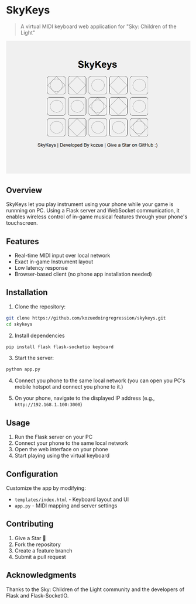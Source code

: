 # SkyKeys

> A virtual MIDI keyboard web application for "Sky: Children of the Light"

![SkyKeys Interface](/ss/screen1.png)

## Overview

SkyKeys let you play instrument using your phone while your game is runnning on PC. Using a Flask server and WebSocket communication, it enables wireless control of in-game musical features through your phone's touchscreen.

## Features

- Real-time MIDI input over local network
- Exact in-game Instrument layout
- Low latency response
- Browser-based client (no phone app installation needed)

## Installation

1. Clone the repository:
```bash
git clone https://github.com/kozuedoingregression/skykeys.git
cd skykeys
```

2. Install dependencies
```bash
pip install flask flask-socketio keyboard
```

3. Start the server:
```bash
python app.py
```

4. Connect you phone to the same local network (you can open you PC's mobile hotspot and connect you phone to it.)

5. On your phone, navigate to the displayed IP address (e.g., `http://192.168.1.100:3000`)

## Usage

1. Run the Flask server on your PC
2. Connect your phone to the same local network
3. Open the web interface on your phone
4. Start playing using the virtual keyboard

## Configuration

Customize the app by modifying:
- `templates/index.html` - Keyboard layout and UI
- `app.py` - MIDI mapping and server settings

## Contributing

1. Give a Star 🌟
2. Fork the repository
3. Create a feature branch
4. Submit a pull request

## Acknowledgments

Thanks to the Sky: Children of the Light community and the developers of Flask and Flask-SocketIO.

